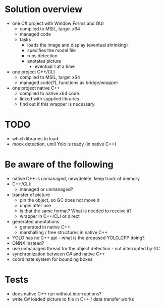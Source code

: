 # Solution overview

* one C# project with Window Forms and GUI
    - compiled to MSIL, target x64
    - managed code
    - tasks
        - loads the image and display (eventual shrinking)
        - specifies the model file
        - runs detection
        - anotates picture
            - eventual 1 at a time
* one project C++/CLI 
    - compiled to MSIL, target x64
    - managed code(?), functions as bridge/wrapper
* one project native C++
    - compiled to native x64 code 
    - linked with supplied libraries
    - find out if this wrapper is necessary

# TODO

* which libraries to load
* mock detection, until Yolo is ready (in native C++)

# Be aware of the following

* native C++ is unmanaged, new/delete, keep track of memory
* C++/CLI:
    - managed or unmanaged?
* transfer of picture
    - pin the object, so GC does not move it
    - unpin after use
    - is that the same format? What is needed to receive it?
    - wrapper in C++/CLI or direct
* generated annotations
    - generated in native C++
    - marshalling / free structures in native C++
* YOLO has no C++ api - what is the proposed YOLO_CPP doing?
* ONNX instead?
* use unmanaged thread for the object detection - not interrupted by GC
* synchronization between C# and native C++
* coordinate system for bounding boxes

# Tests

* does native C++ run without interruptions?
* write C# loaded picture to file in C++ / data transfer works
